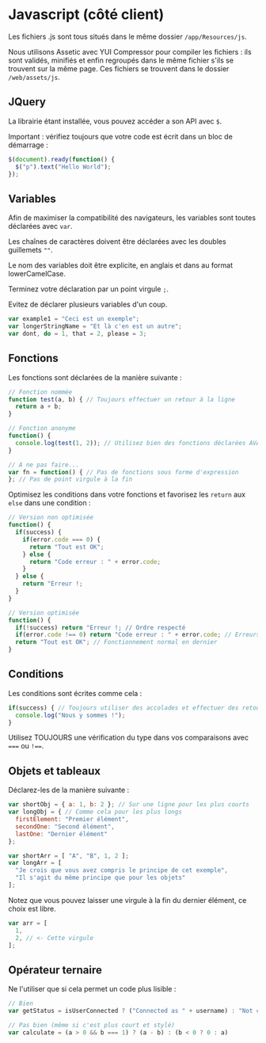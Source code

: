 # Javascript (côté client)

Les fichiers .js sont tous situés dans le même dossier `/app/Resources/js`.

Nous utilisons Assetic avec YUI Compressor pour compiler les fichiers : ils sont validés, minifiés et enfin regroupés
dans le même fichier s'ils se trouvent sur la même page. Ces fichiers se trouvent dans le dossier `/web/assets/js`.

## JQuery
La librairie étant installée, vous pouvez accéder a son API avec `$`.

Important : vérifiez toujours que votre code est écrit dans un bloc de démarrage :
```javascript
$(document).ready(function() {
  $("p").text("Hello World");
});
```

## Variables
Afin de maximiser la compatibilité des navigateurs, les variables sont toutes déclarées avec `var`.

Les chaînes de caractères doivent être déclarées avec les doubles guillemets `""`.

Le nom des variables doit être explicite, en anglais et dans au format lowerCamelCase.

Terminez votre déclaration par un point virgule `;`.

Evitez de déclarer plusieurs variables d'un coup.

```javascript
var example1 = "Ceci est un exemple";
var longerStringName = "Et là c'en est un autre";
var dont, do = 1, that = 2, please = 3;
```

## Fonctions
Les fonctions sont déclarées de la manière suivante :
```javascript
// Fonction nommée
function test(a, b) { // Toujours effectuer un retour à la ligne
  return a + b;
}

// Fonction anonyme
function() {
  console.log(test(1, 2)); // Utilisez bien des fonctions déclarées AVANT
}

// A ne pas faire...
var fn = function() { // Pas de fonctions sous forme d'expression
}; // Pas de point virgule à la fin
```

Optimisez les conditions dans votre fonctions et favorisez les `return` aux `else` dans une condition :
```javascript
// Version non optimisée
function() {
  if(success) {
    if(error.code === 0) {
      return "Tout est OK";
    } else {
      return "Code erreur : " + error.code;
    }
  } else {
    return "Erreur !;
  }
}

// Version optimisée
function() {
  if(!success) return "Erreur !; // Ordre respecté
  if(error.code !== 0) return "Code erreur : " + error.code; // Erreurs en premier
  return "Tout est OK"; // Fonctionnement normal en dernier
}
```

## Conditions
Les conditions sont écrites comme cela :
```javascript
if(success) { // Toujours utiliser des accolades et effectuer des retours à la ligne
  console.log("Nous y sommes !");
}
```

Utilisez TOUJOURS une vérification du type dans vos comparaisons avec `===` ou `!==`.

## Objets et tableaux
Déclarez-les de la manière suivante :
```javascript
var shortObj = { a: 1, b: 2 }; // Sur une ligne pour les plus courts
var longObj = { // Comme cela pour les plus longs
  firstElement: "Premier élément",
  secondOne: "Second élément",
  lastOne: "Dernier élément"
};

var shortArr = [ "A", "B", 1, 2 ];
var longArr = [
  "Je crois que vous avez compris le principe de cet exemple",
  "Il s'agit du même principe que pour les objets"
];
```

Notez que vous pouvez laisser une virgule à la fin du dernier élément, ce choix est libre.
```javascript
var arr = [
  1,
  2, // <- Cette virgule
];
```

## Opérateur ternaire
Ne l'utiliser que si cela permet un code plus lisible :
```javascript
// Bien
var getStatus = isUserConnected ? ("Connected as " + username) : "Not connected";

// Pas bien (même si c'est plus court et stylé)
var calculate = (a > 0 && b === 1) ? (a - b) : (b < 0 ? 0 : a)
```
